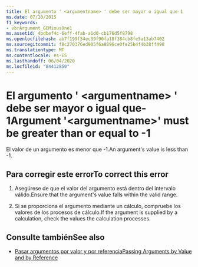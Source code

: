 ```yaml
---
title: El argumento ' <argumentname> ' debe ser mayor o igual que-1
ms.date: 07/20/2015
f1_keywords:
- vbrArgument_GEMinusOne1
ms.assetid: 4bdbef4c-6eff-4fab-a1d0-cb176d5f8798
ms.openlocfilehash: ab7f199f54ec39f90fa18f384cb8fe5a13ab7402
ms.sourcegitcommit: f8c270376ed905f6a8896ce0fe25b4f4b38ff498
ms.translationtype: MT
ms.contentlocale: es-ES
ms.lasthandoff: 06/04/2020
ms.locfileid: "84412850"
---
```

# <a name="argument-argumentname-must-be-greater-than-or-equal-to--1"></a><span data-ttu-id="c7f6c-102">El argumento ' \<argumentname> ' debe ser mayor o igual que-1</span><span class="sxs-lookup"><span data-stu-id="c7f6c-102">Argument '\<argumentname>' must be greater than or equal to -1</span></span>
<span data-ttu-id="c7f6c-103">El valor de un argumento es menor que -1.</span><span class="sxs-lookup"><span data-stu-id="c7f6c-103">An argument's value is less than -1.</span></span>  
  
## <a name="to-correct-this-error"></a><span data-ttu-id="c7f6c-104">Para corregir este error</span><span class="sxs-lookup"><span data-stu-id="c7f6c-104">To correct this error</span></span>  
  
1. <span data-ttu-id="c7f6c-105">Asegúrese de que el valor del argumento está dentro del intervalo válido.</span><span class="sxs-lookup"><span data-stu-id="c7f6c-105">Ensure that the argument's value falls within the valid range.</span></span>  
  
2. <span data-ttu-id="c7f6c-106">Si se proporciona el argumento mediante un cálculo, compruebe los valores de los procesos de cálculo.</span><span class="sxs-lookup"><span data-stu-id="c7f6c-106">If the argument is supplied by a calculation, check the values the calculation processes.</span></span>  
  
## <a name="see-also"></a><span data-ttu-id="c7f6c-107">Consulte también</span><span class="sxs-lookup"><span data-stu-id="c7f6c-107">See also</span></span>

- [<span data-ttu-id="c7f6c-108">Pasar argumentos por valor y por referencia</span><span class="sxs-lookup"><span data-stu-id="c7f6c-108">Passing Arguments by Value and by Reference</span></span>](../programming-guide/language-features/procedures/passing-arguments-by-value-and-by-reference.md)
